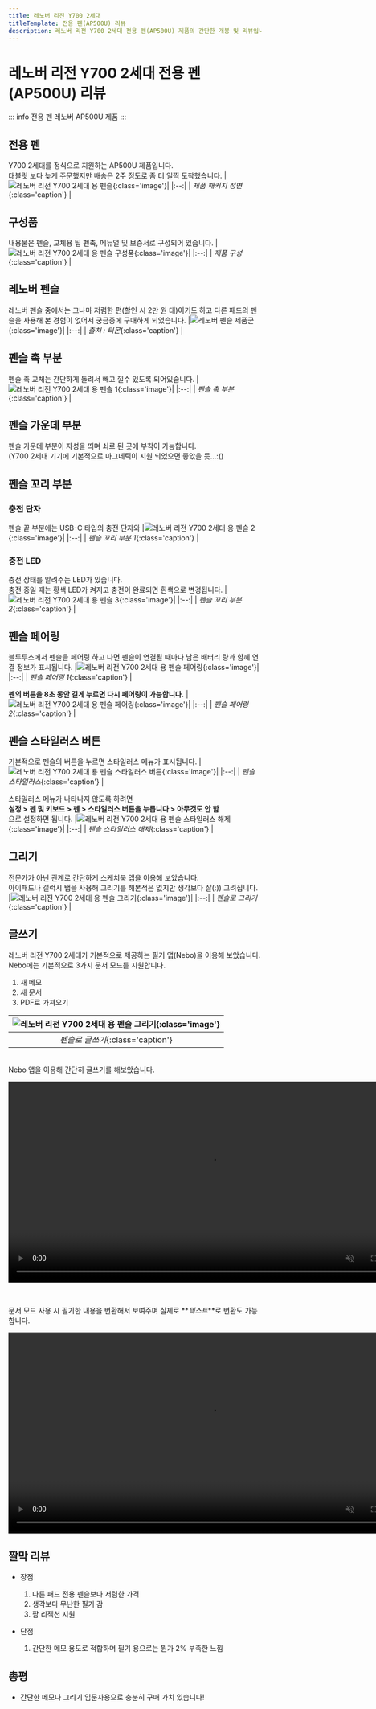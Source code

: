 ```yaml
---
title: 레노버 리전 Y700 2세대
titleTemplate: 전용 펜(AP500U) 리뷰
description: 레노버 리전 Y700 2세대 전용 펜(AP500U) 제품의 간단한 개봉 및 리뷰입니다.
---
```


# 레노버 리전 Y700 2세대 전용 펜(AP500U) 리뷰

::: info 전용 펜
레노버 AP500U 제품
:::

## 전용 펜

Y700 2세대를 정식으로 지원하는 AP500U 제품입니다.\
태블릿 보다 늦게 주문했지만 배송은 2주 정도로 좀 더 일찍 도착했습니다.
|![레노버 리전 Y700 2세대 용 펜슬](./images/pen/front.webp){:class='image'}|
|:--:|
| _제품 패키지 정면_{:class='caption'} |

## 구성품

내용물은 펜슬, 교체용 팁 펜촉, 메뉴얼 및 보증서로 구성되어 있습니다.
|![레노버 리전 Y700 2세대 용 펜슬 구성품](./images/pen/components.webp){:class='image'}|
|:--:|
| _제품 구성_{:class='caption'} |

## 레노버 펜슬

레노버 펜슬 중에서는 그나마 저렴한 편(할인 시 2만 원 대)이기도 하고 다른 패드의 펜슬을 사용해 본 경험이 없어서 궁금증에 구매하게 되었습니다.
|![레노버 펜슬 제품군](./images/pen/pencil.webp){:class='image'}|
|:--:|
| _출처 : 티몬_{:class='caption'} |

## 펜슬 촉 부분

펜슬 촉 교체는 간단하게 돌려서 빼고 낄수 있도록 되어있습니다.
|![레노버 리전 Y700 2세대 용 펜슬 1](./images/pen/tip.webp){:class='image'}|
|:--:|
| _펜슬 촉 부분_{:class='caption'} |

## 펜슬 가운데 부분

펜슬 가운데 부분이 자성을 띄며 쇠로 된 곳에 부착이 가능합니다.\
(Y700 2세대 기기에 기본적으로 마그네틱이 지원 되었으면 좋았을 듯...:()

## 펜슬 꼬리 부분

### 충전 단자

펜슬 끝 부분에는 USB-C 타입의 충전 단자와
|![레노버 리전 Y700 2세대 용 펜슬 2](./images/pen/charge.webp){:class='image'}|
|:--:|
| _펜슬 꼬리 부분 1_{:class='caption'} |

### 충전 LED

충전 상태를 알려주는 LED가 있습니다.\
충전 중일 때는 황색 LED가 켜지고 충전이 완료되면 흰색으로 변경됩니다.
|![레노버 리전 Y700 2세대 용 펜슬 3](./images/pen/led.webp){:class='image'}|
|:--:|
| _펜슬 꼬리 부분 2_{:class='caption'} |

## 펜슬 페어링

블루투스에서 펜슬을 페어링 하고 나면 펜슬이 연결될 때마다 남은 배터리 량과 함께 연결 정보가 표시됩니다.
|![레노버 리전 Y700 2세대 용 펜슬 페어링](./images/pen/connect.webp){:class='image'}|
|:--:|
| _펜슬 페어링 1_{:class='caption'} |

**펜의 버튼을 8초 동안 길게 누르면 다시 페어링이 가능합니다.**
|![레노버 리전 Y700 2세대 용 펜슬 페어링](./images/pen/pairing.webp){:class='image'}|
|:--:|
| _펜슬 페어링 2_{:class='caption'} |

## 펜슬 스타일러스 버튼

기본적으로 펜슬의 버튼을 누르면 스타일러스 메뉴가 표시됩니다.
|![레노버 리전 Y700 2세대 용 펜슬 스타일러스 버튼](./images/pen/button.webp){:class='image'}|
|:--:|
| _펜슬 스타일러스_{:class='caption'} |

스타일러스 메뉴가 나타나지 않도록 하려면\
**설정 > 펜 및 키보드 > 펜 > 스타일러스 버튼을 누릅니다 > 아무것도 안 함**\
으로 설정하면 됩니다.
|![레노버 리전 Y700 2세대 용 펜슬 스타일러스 해제](./images/pen/stylus.webp){:class='image'}|
|:--:|
| _펜슬 스타일러스 해제_{:class='caption'} |

## 그리기

전문가가 아닌 관계로 간단하게 스케치북 앱을 이용해 보았습니다.\
아이패드나 갤럭시 탭을 사용해 그리기를 해본적은 없지만 생각보다 잘(:)) 그려집니다.
|![레노버 리전 Y700 2세대 용 펜슬 그리기](./images/pen/drawing.webp){:class='image'}|
|:--:|
| _펜슬로 그리기_{:class='caption'} |

## 글쓰기

레노버 리전 Y700 2세대가 기본적으로 제공하는 필기 앱(Nebo)을 이용해 보았습니다.\
Nebo에는 기본적으로 3가지 문서 모드를 지원합니다.

1. 새 메모
1. 새 문서
1. PDF로 가져오기

| ![레노버 리전 Y700 2세대 용 펜슬 그리기](./images/pen/nebo.webp){:class='image'} |
| :------------------------------------------------------------------------------: |
|                        _펜슬로 글쓰기_{:class='caption'}                         |

<br />
Nebo 앱을 이용해 간단히 글쓰기를 해보았습니다.
<p>
    <video width="800" playbackRate="2" muted autoplay loop playsinline>
    <source src="./images/pen/nebo_video.mp4" type="video/mp4" >
    </video>
</p>
<br />

문서 모드 사용 시 필기한 내용을 변환해서 보여주며 실제로 **_텍스트_**로 변환도 가능합니다.

<p>
    <video width="800" playbackRate="2" muted autoplay loop playsinline>
    <source src="./images/pen/nebo_video2.mp4" type="video/mp4" >
    </video>
</p>

## 짤막 리뷰

- 장점

  1. 다른 패드 전용 펜슬보다 저렴한 가격
  1. 생각보다 무난한 필기 감
  1. 팜 리젝션 지원

- 단점
  1. 간단한 메모 용도로 적합하며 필기 용으로는 뭔가 2% 부족한 느낌

## 총평

- 간단한 메모나 그리기 입문자용으로 충분히 구매 가치 있습니다!
